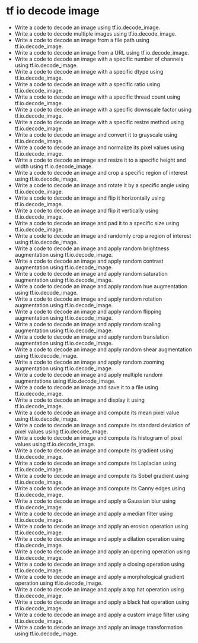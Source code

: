 # tf io decode image

- Write a code to decode an image using tf.io.decode_image.
- Write a code to decode multiple images using tf.io.decode_image.
- Write a code to decode an image from a file path using tf.io.decode_image.
- Write a code to decode an image from a URL using tf.io.decode_image.
- Write a code to decode an image with a specific number of channels using tf.io.decode_image.
- Write a code to decode an image with a specific dtype using tf.io.decode_image.
- Write a code to decode an image with a specific ratio using tf.io.decode_image.
- Write a code to decode an image with a specific thread count using tf.io.decode_image.
- Write a code to decode an image with a specific downscale factor using tf.io.decode_image.
- Write a code to decode an image with a specific resize method using tf.io.decode_image.
- Write a code to decode an image and convert it to grayscale using tf.io.decode_image.
- Write a code to decode an image and normalize its pixel values using tf.io.decode_image.
- Write a code to decode an image and resize it to a specific height and width using tf.io.decode_image.
- Write a code to decode an image and crop a specific region of interest using tf.io.decode_image.
- Write a code to decode an image and rotate it by a specific angle using tf.io.decode_image.
- Write a code to decode an image and flip it horizontally using tf.io.decode_image.
- Write a code to decode an image and flip it vertically using tf.io.decode_image.
- Write a code to decode an image and pad it to a specific size using tf.io.decode_image.
- Write a code to decode an image and randomly crop a region of interest using tf.io.decode_image.
- Write a code to decode an image and apply random brightness augmentation using tf.io.decode_image.
- Write a code to decode an image and apply random contrast augmentation using tf.io.decode_image.
- Write a code to decode an image and apply random saturation augmentation using tf.io.decode_image.
- Write a code to decode an image and apply random hue augmentation using tf.io.decode_image.
- Write a code to decode an image and apply random rotation augmentation using tf.io.decode_image.
- Write a code to decode an image and apply random flipping augmentation using tf.io.decode_image.
- Write a code to decode an image and apply random scaling augmentation using tf.io.decode_image.
- Write a code to decode an image and apply random translation augmentation using tf.io.decode_image.
- Write a code to decode an image and apply random shear augmentation using tf.io.decode_image.
- Write a code to decode an image and apply random zooming augmentation using tf.io.decode_image.
- Write a code to decode an image and apply multiple random augmentations using tf.io.decode_image.
- Write a code to decode an image and save it to a file using tf.io.decode_image.
- Write a code to decode an image and display it using tf.io.decode_image.
- Write a code to decode an image and compute its mean pixel value using tf.io.decode_image.
- Write a code to decode an image and compute its standard deviation of pixel values using tf.io.decode_image.
- Write a code to decode an image and compute its histogram of pixel values using tf.io.decode_image.
- Write a code to decode an image and compute its gradient using tf.io.decode_image.
- Write a code to decode an image and compute its Laplacian using tf.io.decode_image.
- Write a code to decode an image and compute its Sobel gradient using tf.io.decode_image.
- Write a code to decode an image and compute its Canny edges using tf.io.decode_image.
- Write a code to decode an image and apply a Gaussian blur using tf.io.decode_image.
- Write a code to decode an image and apply a median filter using tf.io.decode_image.
- Write a code to decode an image and apply an erosion operation using tf.io.decode_image.
- Write a code to decode an image and apply a dilation operation using tf.io.decode_image.
- Write a code to decode an image and apply an opening operation using tf.io.decode_image.
- Write a code to decode an image and apply a closing operation using tf.io.decode_image.
- Write a code to decode an image and apply a morphological gradient operation using tf.io.decode_image.
- Write a code to decode an image and apply a top hat operation using tf.io.decode_image.
- Write a code to decode an image and apply a black hat operation using tf.io.decode_image.
- Write a code to decode an image and apply a custom image filter using tf.io.decode_image.
- Write a code to decode an image and apply an image transformation using tf.io.decode_image.
